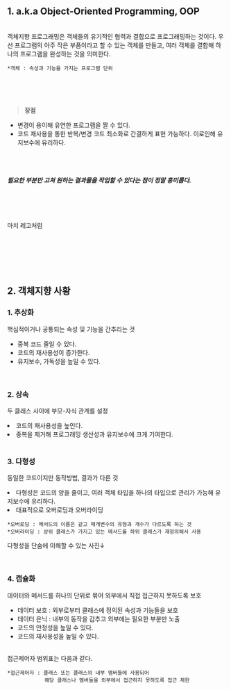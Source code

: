<h2 id="1-aka-object-oriented-programming-oop">1. a.k.a Object-Oriented Programming, OOP</h2>
<br />
객체지향 프로그래밍은 객체들의 유기적인 협력과 결합으로 프로그래밍하는 것이다. 우선 프로그램의 아주 작은 부품이라고 할 수 있는 객체를 만들고, 여러 객체를 결합해 하나의 프로그램을 완성하는 것을 의미한다.

<pre><code>*객체 : 속성과 기능을 가지는 프로그램 단위</code></pre><p><br /><br /><br /></p>
<blockquote>
<p><strong>장점</strong></p>
</blockquote>
<ul>
<li>변경이 용이해 유연한 프로그램을 짤 수 있다.</li>
<li>코드 재사용을 통한 반복/변경 코드 최소화로 간결하게 표현 가능하다. 이로인해 유지보수에 유리하다. </li>
</ul>
<p><br /><br /></p>
<h4 id="필요한-부분만-고쳐-원하는-결과물을-작업할-수-있다는-점이-정말-흥미롭다"><em>필요한 부분만 고쳐 원하는 결과물을 작업할 수 있다는 점이 정말 흥미롭다.</em></h4>
<p><br /><br /><br /></p>
<p>마치 레고처럼</p>
<img alt="" src="https://velog.velcdn.com/images/kimyongwook98/post/5c80e24a-96cc-46eb-ad39-7a212e483f01/image.png" /></p>
<p><br /><br /><br /><br /></p>
<h2 id="2-객체지향-사황">2. 객체지향 사황</h2>
<h3 id="1-추상화">1. 추상화</h3>
<p>핵심적이거나 공통되는 속성 및 기능을 간추리는 것</p>
<ul>
<li>중복 코드 줄일 수 있다.</li>
<li>코드의 재사용성이 증가한다.</li>
<li>유지보수, 가독성을 높일 수 있다.<br />
</ul>
<br /><h3 id="2-상속">2. 상속</h3>
<p>두 클래스 사이에 부모-자식 관계를 설정</p>
<li>코드의 재사용성을 높인다.</li>
<li>중복을 제거해 프로그래밍 생산성과 유지보수에 크게 기여한다.<br />
<br /><h3 id="3-다형성">3. 다형성</h3>
<p>동일한 코드이지만 동작방법, 결과가 다른 것</p>
<li>다형성은 코드의 양을 줄이고, 여러 객체 타입을 하나의 타입으로 관리가 가능해 유지보수에 유리하다.</li>
<li>대표적으로 오버로딩과 오버라이딩</li>
<pre><code>*오버로딩 : 메서드의 이름은 같고 매개변수의 유형과 개수가 다르도록 하는 것
*오버라이딩 : 상위 클래스가 가지고 있는 메서드를 하위 클래스가 재정의해서 사용</code></pre><p>다형성을 단숨에 이해할 수 있는 사진↓
<img alt="" src="https://velog.velcdn.com/images/kimyongwook98/post/25f55d2c-17a5-4875-b1a8-1ed55b9f8c3c/image.PNG" /></p>
<br />

<h3 id="4-캡슐화">4. 캡슐화</h3>
<p>데이터와 메서드를 하나의 단위로 묶어 외부에서 직접 접근하지 못하도록 보호</p>
<ul>
<li>데이터 보호 : 외부로부터 클래스에 정의된 속성과 기능들을 보호</li>
<li>데이터 은닉 : 내부의 동작을 감추고 외부에는 필요한 부분만 노출</li>
<li>코드의 안정성을 높일 수 있다.</li>
<li>코드의 재사용성을 높일 수 있다.
<br /><br /></li>
</ul>
<p>접근제어자 범위표는 다음과 같다.<img alt="" src="https://velog.velcdn.com/images/kimyongwook98/post/c0fed442-c20b-4007-b894-cdd304c54754/image.png" /></p>
<pre><code>*접근제어자 : 클래스 또는 클래스의 내부 멤버들에 사용되어 
            해당 클래스나 멤버들을 외부에서 접근하지 못하도록 접근 제한</code></pre>
